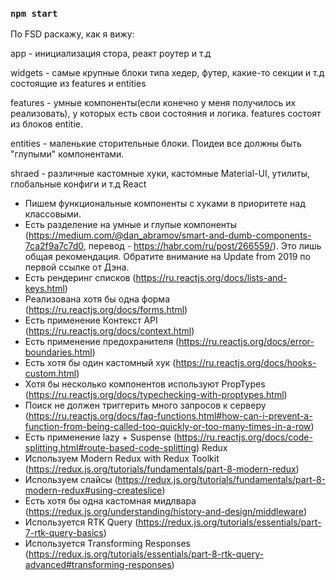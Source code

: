 ### `npm start`

По FSD раскажу, как я вижу:

app - инициализация стора, реакт роутер и т.д

widgets - самые крупные блоки типа хедер, футер, какие-то секции и т.д
состоящие из features и entities

features - умные компоненты(если конечно у меня получилось их реализовать),
у которых есть свои состояния и логика. features состоят из блоков entitie.

entities - маленькие сторительные блоки. Поидеи все должны быть "глупыми" компонентами.

shraed - различные кастомные хуки, кастомные Material-UI, утилиты, глобальные конфиги и т.д
React

- Пишем функциональные компоненты c хуками в приоритете над классовыми.
- Есть разделение на умные и глупые компоненты (https://medium.com/@dan_abramov/smart-and-dumb-components-7ca2f9a7c7d0, перевод - https://habr.com/ru/post/266559/). Это лишь общая рекомендация. Обратите внимание на Update from 2019 по первой ссылке от Дэна.
- Есть рендеринг списков (https://ru.reactjs.org/docs/lists-and-keys.html)
- Реализована хотя бы одна форма (https://ru.reactjs.org/docs/forms.html)
- Есть применение Контекст API (https://ru.reactjs.org/docs/context.html)
- Есть применение предохранителя (https://ru.reactjs.org/docs/error-boundaries.html)
- Есть хотя бы один кастомный хук (https://ru.reactjs.org/docs/hooks-custom.html)
- Хотя бы несколько компонентов используют PropTypes (https://ru.reactjs.org/docs/typechecking-with-proptypes.html)
- Поиск не должен триггерить много запросов к серверу (https://ru.reactjs.org/docs/faq-functions.html#how-can-i-prevent-a-function-from-being-called-too-quickly-or-too-many-times-in-a-row)
- Есть применение lazy + Suspense (https://ru.reactjs.org/docs/code-splitting.html#route-based-code-splitting)
  Redux
- Используем Modern Redux with Redux Toolkit (https://redux.js.org/tutorials/fundamentals/part-8-modern-redux)
- Используем слайсы (https://redux.js.org/tutorials/fundamentals/part-8-modern-redux#using-createslice)
- Есть хотя бы одна кастомная мидлвара (https://redux.js.org/understanding/history-and-design/middleware)
- Используется RTK Query (https://redux.js.org/tutorials/essentials/part-7-rtk-query-basics)
- Используется Transforming Responses (https://redux.js.org/tutorials/essentials/part-8-rtk-query-advanced#transforming-responses)
